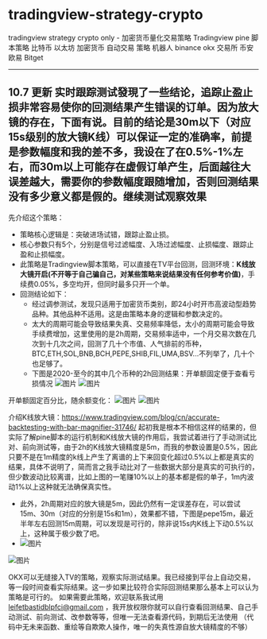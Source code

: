 # tradingview-strategy-crypto
tradingview strategy crypto only - 加密货币量化交易策略 Tradingview pine 脚本策略 比特币 以太坊 加密货币 自动交易 策略 机器人 binance okx 交易所 币安 欧易 Bitget 

----------------------------------------------------------------------------
10.7 更新
实时跟踪测试發現了一些结论，追踪止盈止损非常容易使你的回测结果产生错误的订单。因为放大镜的存在，下面有说。目前的结论是30m以下（对应15s级别的放大镜K线）可以保证一定的准确率，前提是参数幅度和我的差不多，我设在了在0.5%-1%左右，而30m以上可能存在虚假订单产生，后面越往大误差越大，需要你的参数幅度跟随增加，否则回测结果没有多少意义都是假的。继续测试观察效果
----------------------------------------------------------------------------

先介绍这个策略：
* 策略核心逻辑是：突破进场试错，跟踪止盈止损。
* 核心参数只有5个，分别是信号过滤幅度、入场过滤幅度、止损幅度、跟踪止盈和止损幅度。
* 此策略是Tradingview脚本策略，可以直接在TV平台回测，回测环境：**K线放大镜开启(不开等于自己骗自己，对某些策略来说结果没有任何参考价值)**，手续费0.05%，多空均开，但同时最多只开一个单。
* 回测结论如下：
  + 经过调参测试，发现只适用于加密货币类别，即24小时开市高波动型趋势品种。其他品种不适用。这是由策略本身的逻辑和参数决定的。
  + 太大的周期可能会导致结果失真、交易频率降低，太小的周期可能会导致手续费增加，这里使用的是2h周期，交易频率适中，一个月交易次数在几次到十几次之间，回测了几十个市值、人气排前的币种，BTC,ETH,SOL,BNB,BCH,PEPE,SHIB,FIL,UMA,BSV...不列举了，几十个也足够了。
  + 下图是2020-至今的其中几个币种的2h回测结果：开单额固定便于查看亏损情况
![图片](https://github.com/user-attachments/assets/c320a5d9-8647-4eb3-98b9-700b65cd1a88)
![图片](https://github.com/user-attachments/assets/26123645-79c3-47a2-9608-cf7bb5580b49)

开单额固定百分比，随余额变化：
![图片](https://github.com/user-attachments/assets/fd176ff6-591d-410c-b1ef-fa04d0ae879e)
![图片](https://github.com/user-attachments/assets/86439b8a-7ee5-4241-b3e2-612f97f5a4bb)

介绍K线放大镜：https://www.tradingview.com/blog/cn/accurate-backtesting-with-bar-magnifier-31746/
起初我是根本不相信这样的结果的，但实际了解pine脚本的运行机制和K线放大镜的作用后，我尝试着进行了手动测试比对、前向测试等，由于2h的K线放大镜精度是5m，而我的参数设置是0.5%，因此只要不是在1m精度的k线上产生了离谱的上下来回变化超过0.5%以上都是真实的结果，具体不说明了，简而言之我手动比对了一些数据大部分是真实的可执行的，但少数波动比较离谱，比如上图的一笔赚10%以上的基本都是假的单子，1m内波动1%以上这种就无法确保真实性。

+ 此外，2h周期对应的放大镜是5m，因此仍然有一定误差存在，可以尝试15m、30m（对应的分别是15s和1m），效果都不错，下图是pepe15m，最近半年左右回测15m周期，可以发现是可行的，除非说15s内K线上下动0.5%以上，这种属于极少数了吧。
+ ![图片](https://github.com/user-attachments/assets/7a041433-b585-4527-85ab-3a8425b2b519)

![图片](https://github.com/user-attachments/assets/4f46ec8d-4610-4768-834a-f2b238fdcca8)

OKX可以无缝接入TV的策略，观察实际测试结果。我已经接到平台上自动交易，等一段时间查看实际结果。这一步如果比较符合实际回测结果那么基本上可以认为策略是可行的。
如果需要此策略，欢迎联系我试用 leifetbastidblpfci@gmail.com ，我开放权限你就可以自行查看回测结果、自己手动测试、前向测试、改参数等等，但唯一无法查看源代码，到期后无法使用
（代码中无未来函数、重绘等自欺欺人操作，唯一的失真性源自放大镜精度的不够）
